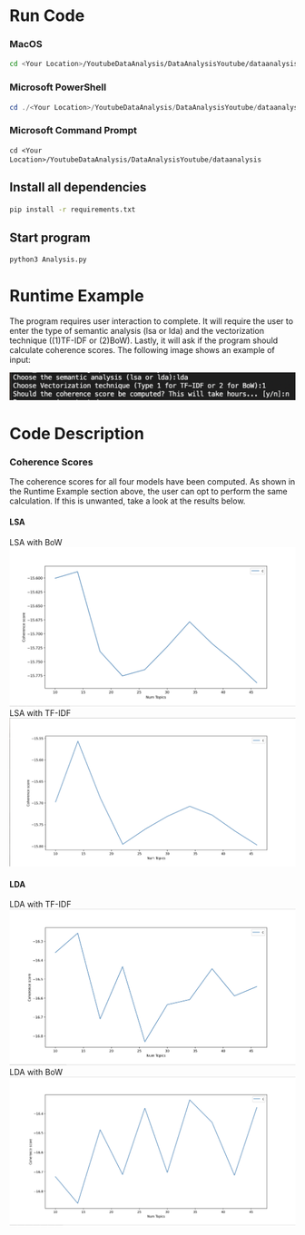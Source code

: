 # Run Code

### MacOS
``` bash
cd <Your Location>/YoutubeDataAnalysis/DataAnalysisYoutube/dataanalysis
```
### Microsoft PowerShell
```powershell
cd ./<Your Location>/YoutubeDataAnalysis/DataAnalysisYoutube/dataanalysis
```
### Microsoft Command Prompt
```command prompt
cd <Your Location>/YoutubeDataAnalysis/DataAnalysisYoutube/dataanalysis
```

## Install all dependencies
``` bash
pip install -r requirements.txt
```

## Start program
```bash
python3 Analysis.py
```

# Runtime Example
The program requires user interaction to complete. It will require the user to enter the type of semantic analysis (lsa or lda) and the vectorization technique ((1)TF-IDF or (2)BoW). 
Lastly, it will ask if the program should calculate coherence scores.
The following image shows an example of input:

![Input User](Images/Working_example.png)

# Code Description

### Coherence Scores
The coherence scores for all four models have been computed. 
As shown in the Runtime Example section above, the user can opt to perform the same calculation.
If this is unwanted, take a look at the results below.

#### LSA
LSA with BoW
![Coherence Scores BoW LSA](Images/LSA_BOW_Coherence.png)
LSA with TF-IDF
![Coherence Scores TF-IDF LSA](Images/LSA_TFIDF_UMASS.png)

#### LDA
LDA with TF-IDF
![Coherence Scores TF-IDF LDA](Images/LDA_TFIDF_UMASS.png)
LDA with BoW
![Coherence Scores BoW LDA](Images/LDA_BOW_UMASS.png)







